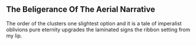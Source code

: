 The Beligerance Of The Aerial Narrative
---------------------------------------
The order of the clusters one slightest option and it is a tale of imperalist oblivions pure eternity upgrades the laminated signs the ribbon setting from my lip.  
